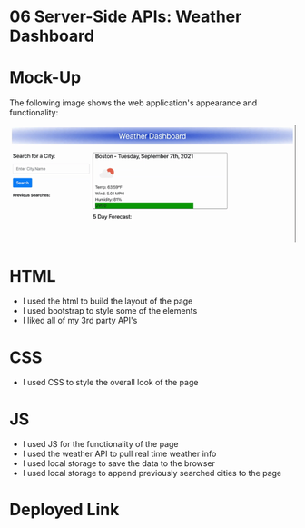 # 06 Server-Side APIs: Weather Dashboard


# Mock-Up

The following image shows the web application's appearance and functionality:

![The weather app includes a search option, a list of cities, and a five-day forecast and current weather conditions for Atlanta.](./Assets/Weather-Dashboard.gif)

# HTML 
- I used the html to build the layout of the page 
- I used bootstrap to style some of the elements
- I liked all of my 3rd party API's

# CSS
- I used CSS to style the overall look of the page

# JS
- I used JS for the functionality of the page
- I used the weather API to pull real time weather info
- I used local storage to save the data to the browser 
- I used local storage to append previously searched cities to the page 


# Deployed Link